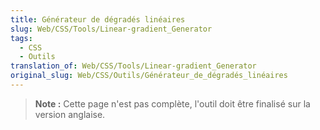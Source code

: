 ```yaml
---
title: Générateur de dégradés linéaires
slug: Web/CSS/Tools/Linear-gradient_Generator
tags:
  - CSS
  - Outils
translation_of: Web/CSS/Tools/Linear-gradient_Generator
original_slug: Web/CSS/Outils/Générateur_de_dégradés_linéaires
---
```


> **Note :** Cette page n'est pas complète, l'outil doit être finalisé sur la version anglaise.
